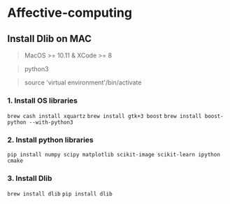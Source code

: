 # Affective-computing

## Install Dlib on MAC

> MacOS >= 10.11 & XCode >= 8

> python3

> source 'virtual environment'/bin/activate

### 1. Install OS libraries

`brew cash install xquartz`
`brew install gtk+3 boost`
`brew install boost-python --with-python3`


### 2. Install python libraries

`pip install numpy scipy matplotlib scikit-image scikit-learn ipython cmake`

### 3. Install Dlib 

`brew install dlib`
`pip install dlib`
